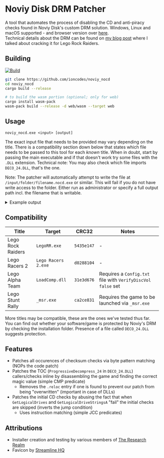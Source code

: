 # Noviy Disk DRM Patcher
A tool that automates the process of disabling the CD and anti-piracy checks found in Noviy Disk's custom DRM solution. Windows, Linux and macOS supported - and browser version over [here](https://noviy.layle.dev).  
Technical details about the DRM can be found on [my blog post](https://layle.me/posts/lego-rock-raiders-ru/) where I talked about cracking it for Lego Rock Raiders.

## Building
[![Build](https://github.com/ioncodes/noviy_nocd/actions/workflows/build.yml/badge.svg)](https://github.com/ioncodes/noviy_nocd/actions/workflows/build.yml)  

```bash
git clone https://github.com/ioncodes/noviy_nocd
cd noviy_nocd
cargo build --release

# to build the wasm portion (optional; only for web)
cargo install wasm-pack
wasm-pack build --release -d web/wasm --target web
```

## Usage
```
noviy_nocd.exe <input> [output]
```

The exact input file that needs to be provided may vary depending on the title. There is a compatibility section down below that states which file needs to be passed to this tool for each *known* title. When in doubt, start by passing the main executable and if that doesn't work try some files with the `.DLL` extension. Technical note: You may also check which file imports `DECO_24.DLL`, that's the one.

Note: The patcher will automatically attempt to write the file at `/input/folder/filename.nocd.exe` or similar. This will fail if you do not have write access to the folder. Either run as administrator or specify a full output path incl. the filename that is writable.

<details>
    <summary>Example output</summary>
    
  ```
$ .\noviy_nocd.exe 'C:\Program Files (x86)\LEGO Racers 2\Lego Racers 2.exe'
Patching: C:\Program Files (x86)\LEGO Racers 2\Lego Racers 2.exe
Output: C:\Program Files (x86)\LEGO Racers 2\Lego Racers 2.nocd.exe
File size: 1339392 bytes
Image base: 0x400000

*** Patching checksum checks ***
Found checksum check at 0x410AB6
0x410AB6: add eax,[esi]
0x410AB8: inc esi
0x410AB9: dec ecx
0x410ABA: jne short 00410AB6h
0x410ABC: pop esi
0x410ABD: mov edx,410AD1h
0x410AC2: push edx
0x410AC3: sub eax,0BC13601Fh
0x410AC8: sub [esp],eax
Patching checksum fail instruction at 0x410AC8:
0x410AB6: add eax,[esi]
0x410AB8: inc esi
0x410AB9: dec ecx
0x410ABA: jne short 00410AB6h
0x410ABC: pop esi
0x410ABD: mov edx,410AD1h
0x410AC2: push edx
0x410AC3: sub eax,0BC13601Fh
0x410AC8: nop

Found checksum check at 0x410AED
0x410AED: add eax,[esi]
0x410AEF: inc esi
0x410AF0: dec ecx
0x410AF1: jne short 00410AEDh
0x410AF3: pop esi
0x410AF4: mov edx,410B0Bh
0x410AF9: push edx
0x410AFA: mov edx,410AD4h
0x410AFF: sub eax,[edx+4]
0x410B02: sub [esp],eax
Patching checksum fail instruction at 0x410B02:
0x410AED: add eax,[esi]
0x410AEF: inc esi
0x410AF0: dec ecx
0x410AF1: jne short 00410AEDh
0x410AF3: pop esi
0x410AF4: mov edx,410B0Bh
0x410AF9: push edx
0x410AFA: mov edx,410AD4h
0x410AFF: sub eax,[edx+4]
0x410B02: nop

*** Patching early CD checks ***
Found early CD check function in IAT: GetLogicalDriveStringsA @ 0x523180
Found call instruction for early CD check at 0x4BFAD3
0x4BFAD3: call dword ptr ds:[523180h]
0x4BFAD9: mov ebp,eax
0x4BFADB: shr ebp,2
0x4BFADE: je near ptr 004BFBBAh
Found JCC instruction at 0x4BFADE

Patched JCC instruction at 0x4BFADE:
0x4BFAD3: call dword ptr ds:[523180h]
0x4BFAD9: mov ebp,eax
0x4BFADB: shr ebp,2
0x4BFADE: jne near ptr 004BFBBAh

*** Patching ProgressiveDecompress_24 CD TOC checks ***
Found pattern for ProgressiveDecompress_24 at 0x4106F1:
0x4106F1: mov edx,2
0x4106F6: push edx
0x4106F7: xor eax,eax
0x4106F9: mov al,ds:[54F5A1h]
0x4106FE: push eax
0x4106FF: mov edx,41070Ch
0x410704: push edx
0x410705: mov edx,50DE40h
0x41070A: push edx
0x41070B: ret
0x41070C: mov [ebp-4],eax
0x41070F: cmp dword ptr [ebp-4],4E2514h
Prologue to ProgressiveDecompress_24 found at 0x41070F
TOC magic value found: 0x4E2514

Patched ProgressiveDecompress_24 call:
0x410704: add esp,8
0x410707: mov eax,4E2514h
0x41070C: mov [ebp-4],eax
0x41070F: cmp dword ptr [ebp-4],4E2514h

Removing relocation entry at 0x10704
No relocation section found

Writing: C:\Program Files (x86)\LEGO Racers 2\Lego Racers 2.nocd.exe
  ```

</details>

## Compatibility
| **Title**         | **Target**          | **CRC32**  | **Notes**                                                    |
| ----------------- | ------------------- | ---------- | ------------------------------------------------------------ |
| Lego Rock Raiders | `LegoRR.exe`        | `5435e147` | -                                                            |
| Lego Racers 2     | `Lego Racers 2.exe` | `d0288104` | -                                                            |
| Lego Alpha Team   | `LoadComp.dll`      | `31e3d676` | Requires a `Config.txt` file with `VerifyDiscVol  false` set |
| Lego Stunt Rally  | `_msr.exe`          | `ca2ce831` | Requires the game to be launched via `_msr.exe`              |

More titles may be compatible, these are the ones we've tested thus far. You can find out whether your software/game is protected by Noviy's DRM by checking the installation folder. Presence of a file called `DECO_24.DLL` suggests protection.

## Features
* Patches all occurences of checksum checks via byte pattern matching (NOPs the code patch)
* Patches the TOC (`ProgressiveDecompress_24` in `DECO_24.DLL`) callers/checks inline by disassembling the game and finding the correct magic value (simple CMP predicate)
  * Removes the `.reloc` entry if one is found to prevent our patch from being "overwritten" (important in case of DLLs)
* Patches the initial CD checks by abusing the fact that when `GetLogicalDrives` and `GetLogicalDriveStringsA` "fail" the initial checks are skipped (inverts the jump condition)
  * Uses instruction matching (simple JCC predicates)

## Attributions
* Installer creation and testing by various members of [The Research Realm](https://researchrealm.net/)
* Favicon by [Streamline HQ](https://www.streamlinehq.com/icons/pixel/computers-devices-electronics)
